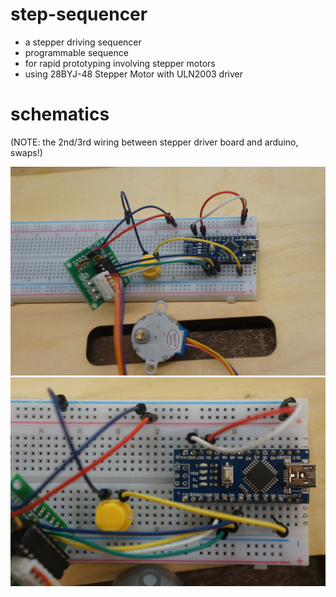 # step-sequencer

- a stepper driving sequencer
- programmable sequence
- for rapid prototyping involving stepper motors
- using 28BYJ-48 Stepper Motor with ULN2003 driver

# schematics

(NOTE: the 2nd/3rd wiring between stepper driver board and arduino, swaps!)

![](img1.JPG)
![](img2.JPG)
